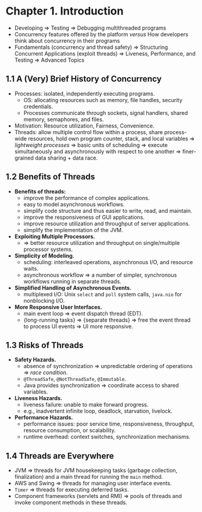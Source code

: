 # Chapter 1. Introduction

* Developing => Testing => Debugging multithreaded programs
* Concurrency features offered by the platform *versus* How developers think about concurrency in their programs
* Fundamentals (concurrency and thread safety) => Structuring Concurrent Applications (exploit threads) => Liveness, Performance, and Testing => Advanced Topics

## 1.1 A (Very) Brief History of Concurrency

* Processes: isolated, independently executing programs.
  * OS: allocating resources such as memory, file handles, security credentials.
  * Processes communicate through sockets, signal handlers, shared memory, semaphores, and files.
* Motivation: Resource utilization, Fairness, Convenience.
* Threads: allow multiple control flow within a process, share process-wide resources, hold own program counter, stack, and local variables => *lightweight processes* => basic units of scheduling => execute simultaneously and asynchronously with respect to one another => finer-grained data sharing + data race.

## 1.2 Benefits of Threads

* **Benefits of threads:**
  * improve the performance of complex applications.
  * easy to model asynchronous workflows.
  * simplify code structure and thus easier to write, read, and maintain.
  * improve the responsiveness of GUI applications.
  * improve resource utilization and throughput of server applications.
  * simplify the implementation of the JVM.
* **Exploiting Multiple Processors.**
  * => better resource utilization and throughput on single/multiple processor systems.
* **Simplicity of Modeling.**
  * scheduling: interleaved operations, asynchronous I/O, and resource waits.
  * asynchronous workflow => a number of simpler, synchronous workflows running in separate threads.
* **Simplified Handling of Asynchronous Events.**
  * multiplexed I/O: Unix `select` and `poll` system calls, `java.nio` for nonblocking I/O.
* **More Responsive User Interfaces.**
  * main event loop => event dispatch thread (EDT).
  * {long-running tasks} => {separate threads} => free the event thread to process UI events => UI more responsive.

## 1.3 Risks of Threads

* **Safety Hazards.**
  * absence of synchronization => unpredictable ordering of operations => *race condition*.
  * `@ThreadSafe`, `@NotThreadSafe`, `@Immutable`.
  * Java provides synchronization => coordinate access to shared variables.
* **Liveness Hazards.**
  * liveness failure: unable to make forward progress.
  * e.g., inadvertent infinite loop, deadlock, starvation, livelock.
* **Performance Hazards.**
  * performance issues: poor service time, responsiveness, throughput, resource consumption, or scalability.
  * runtime overhead: context switches, synchronization mechanisms.

## 1.4 Threads are Everywhere

* JVM => threads for JVM housekeeping tasks (garbage collection, finalization) and a main thread for running the `main` method.
* AWS and Swing => threads for managing user interface events.
* `Timer` => threads for executing deferred tasks.
* Component frameworks (servlets and RMI) => pools of threads and invoke component methods in these threads.